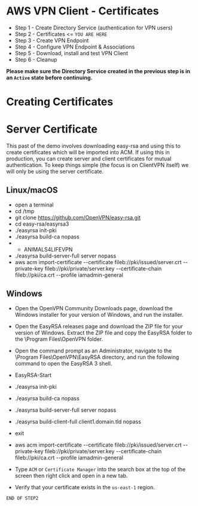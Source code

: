 # AWS VPN Client - Certificates


- Step 1 - Create Directory Service (authentication for VPN users) 
- Step 2 - Certificates <= `YOU ARE HERE`
- Step 3 - Create VPN Endpoint
- Step 4 - Configure VPN Endpoint & Associations
- Step 5 - Download, install and test VPN Client
- Step 6 - Cleanup

**Please make sure the Directory Service created in the previous step is in an `Active` state before continuing.**  

# Creating Certificates

# Server Certificate

This past of the demo involves downloading easy-rsa and using this to create certificates which will be imported into ACM. If using this in production, you can create server and client certificates for mutual authentication. To keep things simple (the focus is on ClientVPN itself) we will only be using the server certificate.

## Linux/macOS

- open a terminal
- cd /tmp 
- git clone https://github.com/OpenVPN/easy-rsa.git
- cd easy-rsa/easyrsa3
- ./easyrsa init-pki
- ./easyrsa build-ca nopass
- - ANIMALS4LIFEVPN
- ./easyrsa build-server-full server nopass
- aws acm import-certificate --certificate fileb://pki/issued/server.crt --private-key fileb://pki/private/server.key --certificate-chain fileb://pki/ca.crt --profile iamadmin-general

## Windows

- Open the OpenVPN Community Downloads page, download the Windows installer for your version of Windows, and run the installer. 
- Open the EasyRSA releases page and download the ZIP file for your version of Windows. Extract the ZIP file and copy the EasyRSA folder to the \Program Files\OpenVPN folder. 
- Open the command prompt as an Administrator, navigate to the \Program Files\OpenVPN\EasyRSA directory, and run the following command to open the EasyRSA 3 shell.
- EasyRSA-Start
- ./easyrsa init-pki
- ./easyrsa build-ca nopass
- ./easyrsa build-server-full server nopass
- ./easyrsa build-client-full client1.domain.tld nopass
- exit

- aws acm import-certificate --certificate fileb://pki/issued/server.crt --private-key fileb://pki/private/server.key --certificate-chain fileb://pki/ca.crt --profile iamadmin-general


- Type `ACM` or `Certificate Manager` into the search box at the top of the screen then right click and open in a new tab.
- Verify that your certificate exists in the `us-east-1` region.  



`END OF STEP2`
